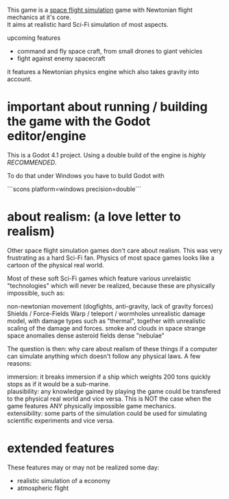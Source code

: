 This game is a [space flight simulation](https://en.m.wikipedia.org/wiki/List_of_space_flight_simulation_games) game with Newtonian flight mechanics at it's core. <br />
It aims at realistic hard Sci-Fi simulation of most aspects.

upcoming features

* command and fly space craft, from small drones to giant vehicles
* fight against enemy spacecraft

it features a Newtonian physics engine which also takes gravity into account.



# important about running / building the game with the Godot editor/engine

This is a Godot 4.1 project. Using a double build of the engine is *highly RECOMMENDED*.

To do that under Windows you have to build Godot with

´´´scons platform=windows precision=double´´´

# about realism: (a love letter to realism)

Other space flight simulation games don't care about realism. This was very frustrating as a hard Sci-Fi fan. Physics of most space games looks like a cartoon of the physical real world.

Most of these soft Sci-Fi games which feature various unrelaistic "technologies" which will never be realized, because these are physically impossible, such as:

non-newtonian movement (dogfights, anti-gravity, lack of gravity forces)
Shields / Force-Fields
Warp / teleport / wormholes
unrealistic damage model, with damage types such as "thermal", together with unrealistic scaling of the damage and forces.
smoke and clouds in space
strange space anomalies
dense asteroid fields
dense "nebulae"

The question is then: why care about realism of these things if a computer can simulate anything which doesn't follow any physical laws. A few reasons:

immersion: it breaks immersion if a ship which weights 200 tons quickly stops as if it would be a sub-marine. <br />
plausibility: any knowledge gained by playing the game could be transfered to the physical real world and vice versa. This is NOT the case when the game features ANY physically impossible game mechanics. <br />
extensibility: some parts of the simulation could be used for simulating scientific experiments and vice versa. <br />

# extended features

These features may or may not be realized some day:

* realistic simulation of a economy
* atmospheric flight
